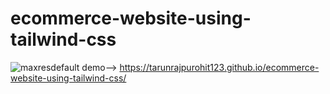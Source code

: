 # ecommerce-website-using-tailwind-css
![maxresdefault](https://user-images.githubusercontent.com/87821489/153884275-6b8c1936-47e8-4ccb-9c4d-6b725c9fb55b.jpg)
demo--> https://tarunrajpurohit123.github.io/ecommerce-website-using-tailwind-css/
